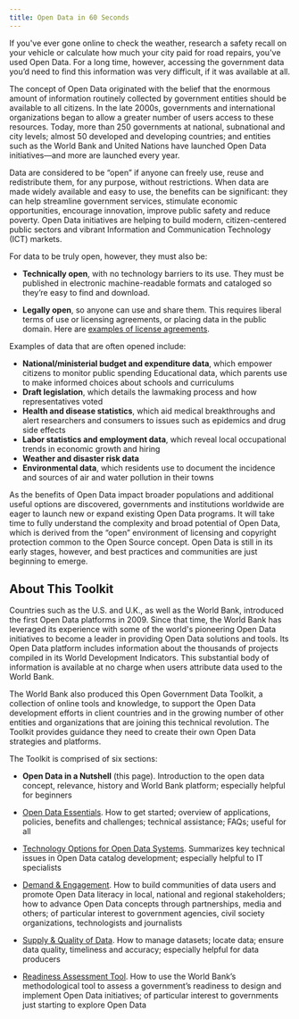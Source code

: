 ```yaml
---
title: Open Data in 60 Seconds
---
```


If you've ever gone online to check the weather, research a safety recall on your vehicle or calculate how much your
city paid for road repairs, you've used Open Data. For a long time, however, accessing the government data you’d need to
find this information was very difficult, if it was available at all.

The concept of Open Data originated with the belief that the enormous amount of information routinely collected by
government entities should be available to all citizens. In the late 2000s, governments and international organizations
began to allow a greater number of users access to these resources. Today, more than 250 governments at national,
subnational and city levels; almost 50 developed and developing countries; and entities such as the World Bank and
United Nations have launched Open Data initiatives—and more are launched every year.

Data are considered to be “open” if anyone can freely use, reuse and redistribute them, for any purpose, without
restrictions. When data are made widely available and easy to use, the benefits can be significant: they can help
streamline government services, stimulate economic opportunities, encourage innovation, improve public safety and reduce
poverty. Open Data initiatives are helping to build modern, citizen-centered public sectors and vibrant Information and
Communication Technology (ICT) markets.

For data to be truly open, however, they must also be:

* **Technically open**, with no technology barriers to its use. They must be published in electronic machine-readable
formats and cataloged so they’re easy to find and download.

* **Legally open**, so anyone can use and share them. This requires liberal terms of use or licensing agreements, or placing
data in the public domain. Here are [examples of license agreements](essentials.html#licenses).

Examples of data that are often opened include:

* **National/ministerial budget and expenditure data**, which empower citizens to monitor public spending
Educational data, which parents use to make informed choices about schools and curriculums
* **Draft legislation**, which details the lawmaking process and how representatives voted
* **Health and disease statistics**, which aid medical breakthroughs and alert researchers and consumers to issues such as epidemics and drug side effects
* **Labor statistics and employment data**, which reveal local occupational trends in economic growth and hiring
* **Weather and disaster risk data**
* **Environmental data**, which residents use to document the incidence and sources of air and water pollution in their towns

As the benefits of Open Data impact broader populations and additional useful options are discovered, governments and
institutions worldwide are eager to launch new or expand existing Open Data programs. It will take time to fully
understand the complexity and broad potential of Open Data, which is derived from the “open” environment of licensing
and copyright protection common to the Open Source concept. Open Data is still in its early stages, however, and best
practices and communities are just beginning to emerge.

## About This Toolkit

Countries such as the U.S. and U.K., as well as the World Bank, introduced the first Open Data platforms in 2009. Since
that time, the World Bank has leveraged its experience with some of the world's pioneering Open Data initiatives to
become a leader in providing Open Data solutions and tools. Its Open Data platform includes information about the
thousands of projects compiled in its World Development Indicators. This substantial body of information is available at
no charge when users attribute data used to the World Bank. 

The World Bank also produced this Open Government Data Toolkit, a collection of online tools and knowledge, to support
the Open Data development efforts in client countries and in the growing number of other entities and organizations that
are joining this technical revolution. The Toolkit provides guidance they need to create their own Open Data strategies
and platforms.  

The Toolkit is comprised of six sections:

* **Open Data in a Nutshell** (this page). Introduction to the open data concept, relevance, history and World Bank platform; especially helpful for beginners 

* [Open Data Essentials](essentials.html). How to get started; overview of applications, policies, benefits and challenges; technical assistance; FAQs; useful for all

* [Technology Options for Open Data Systems](technology.html). Summarizes key technical issues in Open Data catalog development; especially helpful to IT specialists

* [Demand & Engagement](demand.html). How to build communities of data users and promote Open Data literacy in local, national and regional stakeholders; how to advance Open Data concepts through partnerships, media and others; of particular interest to government agencies, civil society organizations, technologists and journalists

* [Supply & Quality of Data](supply.html). How to manage datasets; locate data; ensure data quality, timeliness and accuracy; especially helpful for data producers

* [Readiness Assessment Tool](odra.html). How to use the World Bank’s methodological tool to assess a government’s readiness to design and implement Open Data initiatives; of particular interest to governments just starting to explore Open Data
